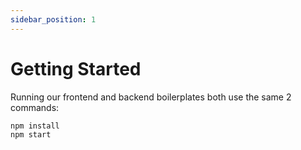 ```yaml
---
sidebar_position: 1
---
```


# Getting Started

Running our frontend and backend boilerplates both use the same 2 commands:

    npm install
    npm start
